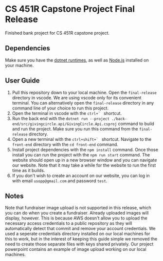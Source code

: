 # CS 451R Capstone Project Final Release

Finished bank project for CS 451R capstone project.

## Dependencies

Make sure you have the [dotnet runtimes](https://learn.microsoft.com/en-us/dotnet/core/install/windows?tabs=net70), as well as [Node.js](https://nodejs.org/en/download) installed on your machine.

## User Guide

1. Pull this repository down to your local machine. Open the `final-release` directory in vscode. We are using vscode only for its convenient terminal. You can alternatively open the `final-release` directory in any command line of your choice to run this project.
2. Open the terminal in vscode with the ``ctrl+` `` shortcut.
3. Run the back end with the `dotnet run --project ./back-end/src/givingcircle.api/GivingCircle.Api.csproj` command to build and run the project. Make sure you run this command from the `final-release` directory.
4. Open a new terminal with the ``ctrl+shift+` `` shortcut. Navigate to the `front-end` directory with the `cd front-end` command.
5. Install project dependencies with the `npm install` command. Once those install you can run the project with the `npm run start` command. The website should open up in a new browser window and you can navigate our website. Note that it may take a while for the website to run the first time as it builds.
6. If you don't wish to create an account on our website, you can log in with email `usopp@gmail.com` and password `test`.

## Notes

Note that fundraiser image upload is not supported in this release, which you can do when you create a fundraiser. Already uploaded images will display, however. This is because AWS doesn't allow you to upload the necessary access credentials to a public repository as they will automatically detect that commit and remove your account credentials. We used a seperate credentials directory installed on our local machines for this to work, but in the interest of keeping this guide simple we removed the need to create those separate files with keys shared privately. Our project powerpoint contains an example of image upload working on our local machines.

